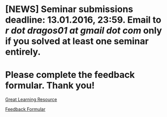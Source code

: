 # [NEWS] Seminar submissions **deadline**: **13.01.2016, 23:59**. Email to *r dot dragos01 at gmail dot com* only if you solved at least one seminar entirely.

# Please complete the feedback formular. Thank you!

[Great Learning
Resource](http://algoviz.org/OpenDSA/Books/CS3114/html/#)

[Feedback Formular](http://goo.gl/forms/V6DnHxFOZa)


